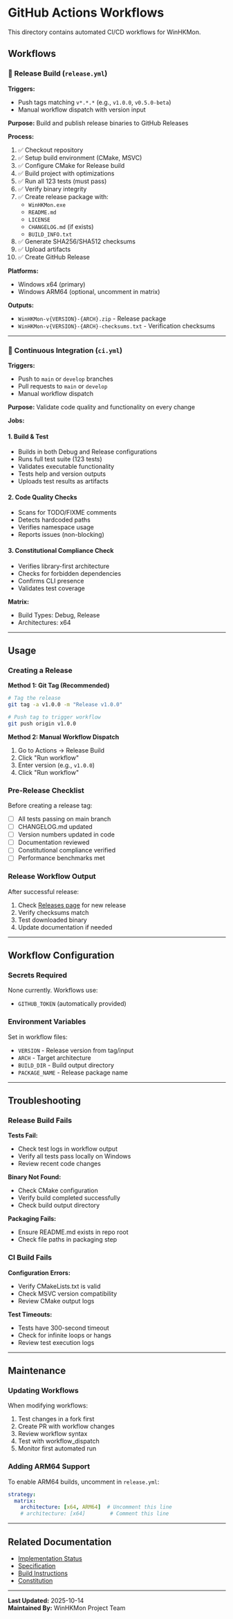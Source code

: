 # GitHub Actions Workflows

This directory contains automated CI/CD workflows for WinHKMon.

## Workflows

### 🚀 Release Build (`release.yml`)

**Triggers:**
- Push tags matching `v*.*.*` (e.g., `v1.0.0`, `v0.5.0-beta`)
- Manual workflow dispatch with version input

**Purpose:** Build and publish release binaries to GitHub Releases

**Process:**
1. ✅ Checkout repository
2. ✅ Setup build environment (CMake, MSVC)
3. ✅ Configure CMake for Release build
4. ✅ Build project with optimizations
5. ✅ Run all 123 tests (must pass)
6. ✅ Verify binary integrity
7. ✅ Create release package with:
   - `WinHKMon.exe`
   - `README.md`
   - `LICENSE`
   - `CHANGELOG.md` (if exists)
   - `BUILD_INFO.txt`
8. ✅ Generate SHA256/SHA512 checksums
9. ✅ Upload artifacts
10. ✅ Create GitHub Release

**Platforms:**
- Windows x64 (primary)
- Windows ARM64 (optional, uncomment in matrix)

**Outputs:**
- `WinHKMon-v{VERSION}-{ARCH}.zip` - Release package
- `WinHKMon-v{VERSION}-{ARCH}-checksums.txt` - Verification checksums

---

### 🔄 Continuous Integration (`ci.yml`)

**Triggers:**
- Push to `main` or `develop` branches
- Pull requests to `main` or `develop`
- Manual workflow dispatch

**Purpose:** Validate code quality and functionality on every change

**Jobs:**

#### 1. Build & Test
- Builds in both Debug and Release configurations
- Runs full test suite (123 tests)
- Validates executable functionality
- Tests help and version outputs
- Uploads test results as artifacts

#### 2. Code Quality Checks
- Scans for TODO/FIXME comments
- Detects hardcoded paths
- Verifies namespace usage
- Reports issues (non-blocking)

#### 3. Constitutional Compliance Check
- Verifies library-first architecture
- Checks for forbidden dependencies
- Confirms CLI presence
- Validates test coverage

**Matrix:**
- Build Types: Debug, Release
- Architectures: x64

---

## Usage

### Creating a Release

**Method 1: Git Tag (Recommended)**
```bash
# Tag the release
git tag -a v1.0.0 -m "Release v1.0.0"

# Push tag to trigger workflow
git push origin v1.0.0
```

**Method 2: Manual Workflow Dispatch**
1. Go to Actions → Release Build
2. Click "Run workflow"
3. Enter version (e.g., `v1.0.0`)
4. Click "Run workflow"

### Pre-Release Checklist

Before creating a release tag:

- [ ] All tests passing on main branch
- [ ] CHANGELOG.md updated
- [ ] Version numbers updated in code
- [ ] Documentation reviewed
- [ ] Constitutional compliance verified
- [ ] Performance benchmarks met

### Release Workflow Output

After successful release:
1. Check [Releases page](../../releases) for new release
2. Verify checksums match
3. Test downloaded binary
4. Update documentation if needed

---

## Workflow Configuration

### Secrets Required

None currently. Workflows use:
- `GITHUB_TOKEN` (automatically provided)

### Environment Variables

Set in workflow files:
- `VERSION` - Release version from tag/input
- `ARCH` - Target architecture
- `BUILD_DIR` - Build output directory
- `PACKAGE_NAME` - Release package name

---

## Troubleshooting

### Release Build Fails

**Tests Fail:**
- Check test logs in workflow output
- Verify all tests pass locally on Windows
- Review recent code changes

**Binary Not Found:**
- Check CMake configuration
- Verify build completed successfully
- Check build output directory

**Packaging Fails:**
- Ensure README.md exists in repo root
- Check file paths in packaging step

### CI Build Fails

**Configuration Errors:**
- Verify CMakeLists.txt is valid
- Check MSVC version compatibility
- Review CMake output logs

**Test Timeouts:**
- Tests have 300-second timeout
- Check for infinite loops or hangs
- Review test execution logs

---

## Maintenance

### Updating Workflows

When modifying workflows:
1. Test changes in a fork first
2. Create PR with workflow changes
3. Review workflow syntax
4. Test with workflow_dispatch
5. Monitor first automated run

### Adding ARM64 Support

To enable ARM64 builds, uncomment in `release.yml`:
```yaml
strategy:
  matrix:
    architecture: [x64, ARM64]  # Uncomment this line
    # architecture: [x64]        # Comment this line
```

---

## Related Documentation

- [Implementation Status](../../IMPLEMENTATION_STATUS.md)
- [Specification](../../.specify/features/winhkmon-system-resource-monitoring/spec.md)
- [Build Instructions](../../README.md#build-instructions)
- [Constitution](../../.specify/memory/constitution.md)

---

**Last Updated:** 2025-10-14  
**Maintained By:** WinHKMon Project Team

